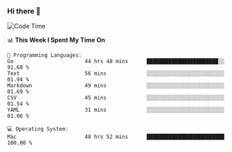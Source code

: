 ### Hi there 👋

<!--
**CrazyCollin/crazycollin** is a ✨ _special_ ✨ repository because its `README.md` (this file) appears on your GitHub profile.

Here are some ideas to get you started:

- 🔭 I’m currently working on ...
- 🌱 I’m currently learning ...
- 👯 I’m looking to collaborate on ...
- 🤔 I’m looking for help with ...
- 💬 Ask me about ...
- 📫 How to reach me: ...
- 😄 Pronouns: ...
- ⚡ Fun fact: ...
-->

<!--START_SECTION:waka-->
![Code Time](http://img.shields.io/badge/Code%20Time-4%2C990%20hrs%2017%20mins-blue)

📊 **This Week I Spent My Time On** 

```text
💬 Programming Languages: 
Go                       44 hrs 48 mins      ███████████████████████░░   91.68 % 
Text                     56 mins             ░░░░░░░░░░░░░░░░░░░░░░░░░   01.94 % 
Markdown                 49 mins             ░░░░░░░░░░░░░░░░░░░░░░░░░   01.69 % 
CSV                      45 mins             ░░░░░░░░░░░░░░░░░░░░░░░░░   01.54 % 
YAML                     31 mins             ░░░░░░░░░░░░░░░░░░░░░░░░░   01.06 % 

💻 Operating System: 
Mac                      48 hrs 52 mins      █████████████████████████   100.00 % 
```


<!--END_SECTION:waka-->
